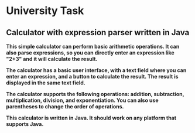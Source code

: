 # University Task

## Calculator with expression parser written in Java

**This simple calculator can perform basic arithmetic operations. It can also parse expressions, so you can directly enter an expression like "2+3" and it will calculate the result.**

**The calculator has a basic user interface, with a text field where you can enter an expression, and a button to calculate the result. The result is displayed in the same text field.**

**The calculator supports the following operations: addition, subtraction, multiplication, division, and exponentiation. You can also use parentheses to change the order of operations.**

**This calculator is written in Java. It should work on any platform that supports Java.**
